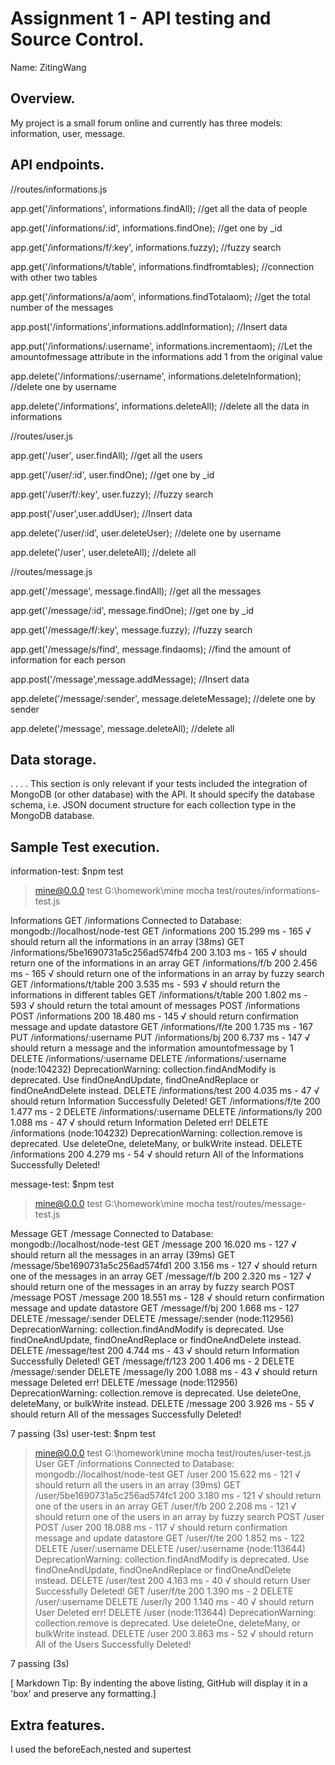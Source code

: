 # Assignment 1 - API testing and Source Control.

Name: ZitingWang

## Overview.

My project is a small forum online and currently has three models: information, user, message.

## API endpoints.
 
//routes/informations.js

app.get('/informations', informations.findAll);  //get all the data of people

app.get('/informations/:id', informations.findOne);  //get one by _id

app.get('/informations/f/:key', informations.fuzzy);  //fuzzy search

app.get('/informations/t/table', informations.findfromtables);  //connection with other two tables

app.get('/informations/a/aom', informations.findTotalaom);  //get the total number of the messages

app.post('/informations',informations.addInformation);  //Insert data

app.put('/informations/:username', informations.incrementaom);  //Let the amountofmessage attribute in the informations add 1 from the original value

app.delete('/informations/:username', informations.deleteInformation);  //delete one by username

app.delete('/informations', informations.deleteAll);  //delete all the data in informations

//routes/user.js

app.get('/user', user.findAll); //get all the users

app.get('/user/:id', user.findOne); //get one by _id

app.get('/user/f/:key', user.fuzzy);  //fuzzy search

app.post('/user',user.addUser);  //Insert data

app.delete('/user/:id', user.deleteUser);  //delete one by username

app.delete('/user', user.deleteAll);  //delete all

//routes/message.js

app.get('/message', message.findAll);  //get all the messages

app.get('/message/:id', message.findOne); //get one by _id

app.get('/message/f/:key', message.fuzzy);  //fuzzy search

app.get('/message/s/find', message.findaoms);  //find the amount of information for each person

app.post('/message',message.addMessage);  //Insert data

app.delete('/message/:sender', message.deleteMessage);  //delete one by sender

app.delete('/message', message.deleteAll);  //delete all 

## Data storage.
. . . . This section is only relevant if your tests included the integration of MongoDB (or other database) with the API. It should specify the database schema, i.e. JSON document structure for each collection type in the MongoDB database.

## Sample Test execution.
information-test:
$npm test
> mine@0.0.0 test G:\homework\mine
> mocha test/routes/informations-test.js

  Informations
    GET /informations
Connected to Database: mongodb://localhost/node-test
GET /informations 200 15.299 ms - 165
      √ should return all the informations in an array (38ms)
GET /informations/5be1690731a5c256ad574fb4 200 3.103 ms - 165
      √ should return one of the informations in an array
GET /informations/f/b 200 2.456 ms - 165
      √ should return one of the informations in an array by fuzzy search
GET /informations/t/table 200 3.535 ms - 593
      √ should return the informations in different tables
GET /informations/t/table 200 1.802 ms - 593
      √ should return the total amount of messages
    POST /informations
POST /informations 200 18.480 ms - 145
      √ should return confirmation message and update datastore
GET /informations/f/te 200 1.735 ms - 167
    PUT /informations/:username
PUT /informations/bj 200 6.737 ms - 147
      √ should return a message and the information amountofmessage by 1
    DELETE /informations/:username
      DELETE /informations/:username
(node:104232) DeprecationWarning: collection.findAndModify is deprecated. Use findOneAndUpdate, findOneAndReplace or findOneAndDelete instead.
DELETE /informations/test 200 4.035 ms - 47
        √ should return Information Successfully Deleted!
GET /informations/f/te 200 1.477 ms - 2
      DELETE /informations/:username
DELETE /informations/ly 200 1.088 ms - 47
        √ should return Information Deleted err!
    DELETE /informations
(node:104232) DeprecationWarning: collection.remove is deprecated. Use deleteOne, deleteMany, or bulkWrite instead.
DELETE /informations 200 4.279 ms - 54
      √ should return All of the Informations Successfully Deleted!
    
message-test:
$npm test
> mine@0.0.0 test G:\homework\mine
> mocha test/routes/message-test.js

  Message
    GET /message
Connected to Database: mongodb://localhost/node-test
GET /message 200 16.020 ms - 127
      √ should return all the messages in an array (39ms)
GET /message/5be1690731a5c256ad574fd1 200 3.156 ms - 127
      √ should return one of the messages in an array
GET /message/f/b 200 2.320 ms - 127
      √ should return one of the messages in an array by fuzzy search
    POST /message
POST /message 200 18.551 ms - 128
      √ should return confirmation message and update datastore
GET /message/f/bj 200 1.668 ms - 127
    DELETE /message/:sender
      DELETE /message/:sender
(node:112956) DeprecationWarning: collection.findAndModify is deprecated. Use findOneAndUpdate, findOneAndReplace or findOneAndDelete instead.
DELETE /message/test 200 4.744 ms - 43
        √ should return Information Successfully Deleted!
GET /message/f/123 200 1.406 ms - 2
      DELETE /message/:sender
DELETE /message/ly 200 1.088 ms - 43
        √ should return message Deleted err!
    DELETE /message
(node:112956) DeprecationWarning: collection.remove is deprecated. Use deleteOne, deleteMany, or bulkWrite instead.
DELETE /message 200 3.926 ms - 55
      √ should return All of the messages Successfully Deleted!


  7 passing (3s)
user-test:
$npm test
> mine@0.0.0 test G:\homework\mine
> mocha test/routes/user-test.js
  User
    GET /informations
Connected to Database: mongodb://localhost/node-test
GET /user 200 15.622 ms - 121
      √ should return all the users in an array (39ms)
GET /user/5be1690731a5c256ad574fc1 200 3.180 ms - 121
      √ should return one of the users in an array
GET /user/f/b 200 2.208 ms - 121
      √ should return one of the users in an array by fuzzy search
    POST /user
POST /user 200 18.088 ms - 117
      √ should return confirmation message and update datastore
GET /user/f/te 200 1.852 ms - 122
    DELETE /user/:username
      DELETE /user/:username
(node:113644) DeprecationWarning: collection.findAndModify is deprecated. Use findOneAndUpdate, findOneAndReplace or findOneAndDelete instead.
DELETE /user/test 200 4.163 ms - 40
        √ should return User Successfully Deleted!
GET /user/f/te 200 1.390 ms - 2
      DELETE /user/:username
DELETE /user/ly 200 1.140 ms - 40
        √ should return User Deleted err!
    DELETE /user
(node:113644) DeprecationWarning: collection.remove is deprecated. Use deleteOne, deleteMany, or bulkWrite instead.
DELETE /user 200 3.863 ms - 52
      √ should return All of the Users Successfully Deleted!


  7 passing (3s)

[ Markdown Tip: By indenting the above listing, GitHub will display it in a 'box' and preserve any formatting.]

## Extra features.
I used the beforeEach,nested and supertest
